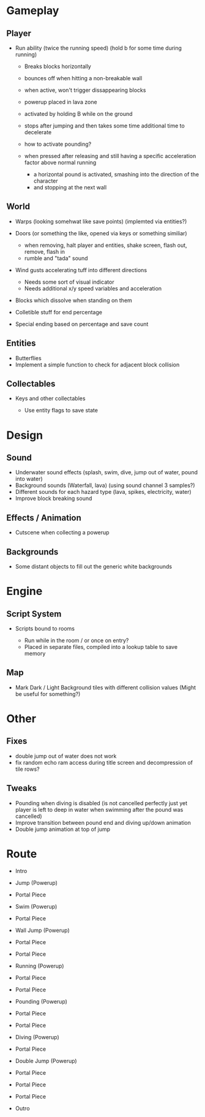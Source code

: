 
# Gameplay

## Player

- Run ability (twice the running speed) (hold b for some time during running)

    - Breaks blocks horizontally
    - bounces off when hitting a non-breakable wall
    - when active, won't trigger dissappearing blocks
    - powerup placed in lava zone
    - activated by holding B while on the ground
    - stops after jumping and then takes some time additional time to decelerate
    - how to activate pounding?
    - when pressed after releasing and still having a specific acceleration factor above normal running

        - a horizontal pound is activated, smashing into the direction of the character
        - and stopping at the next wall

## World

- Warps (looking somehwat like save points) (implemted via entities?)
- Doors (or something the like, opened via keys or something similiar)

    - when removing, halt player and entities, shake screen, flash out, remove, flash in
    - rumble and "tada" sound

- Wind gusts accelerating tuff into different directions

    - Needs some sort of visual indicator
    - Needs additional x/y speed variables and acceleration

- Blocks which dissolve when standing on them

- Colletible stuff for end percentage
- Special ending based on percentage and save count

## Entities

- Butterflies
- Implement a simple function to check for adjacent block collision


## Collectables

- Keys and other collectables

    - Use entity flags to save state


# Design

## Sound

- Underwater sound effects (splash, swim, dive, jump out of water, pound into water)
- Background sounds (Waterfall, lava) (using sound channel 3 samples?)
- Different sounds for each hazard type (lava, spikes, electricity, water)
- Improve block breaking sound

## Effects / Animation

- Cutscene when collecting a powerup

## Backgrounds

- Some distant objects to fill out the generic white backgrounds


# Engine

## Script System

- Scripts bound to rooms

    - Run while in the room / or once on entry?
    - Placed in separate files, compiled into a lookup table to save memory

## Map

- Mark Dark / Light Background tiles with different collision values (Might be useful for something?)

# Other

## Fixes

- double jump out of water does not work
- fix random echo ram access during title screen and decompression of tile rows?


## Tweaks

- Pounding when diving is disabled (is not cancelled perfectly just yet player is left to deep in water when swimming after the pound was cancelled)
- Improve transition between pound end and diving up/down animation
- Double jump animation at top of jump


# Route

- Intro
- Jump (Powerup)
- Portal Piece

- Swim (Powerup)
- Portal Piece

- Wall Jump (Powerup)
- Portal Piece
- Portal Piece

- Running (Powerup)
- Portal Piece
- Portal Piece

- Pounding (Powerup)
- Portal Piece
- Portal Piece

- Diving (Powerup)
- Portal Piece

- Double Jump (Powerup)
- Portal Piece
- Portal Piece
- Portal Piece

- Outro

